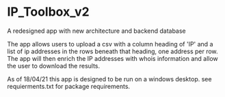 # IP_Toolbox_v2
A redesigned app with new architecture and backend database

The app allows users to upload a csv with a column heading of 'IP' and a list of ip addresses in the rows beneath that heading, one address per row.  The app will then enrich the IP addresses with whois information and allow the user to download the results. 

As of 18/04/21 this app is designed to be run on a windows desktop.  see requierments.txt for package requirements. 
